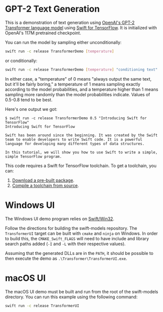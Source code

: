 # GPT-2 Text Generation

This is a demonstration of text generation using [OpenAI's GPT-2 Transformer language model](https://github.com/openai/gpt-2) 
using [Swift for TensorFlow](https://github.com/tensorflow/swift). It is initialized with OpenAI's 117M pretrained 
checkpoint.

You can run the model by sampling either unconditionally:

```sh
swift run -c release TransformerDemo [temperature]
```

or conditionally:

```sh
swift run -c release TransformerDemo [temperature] "conditioning text"
```

In either case, a "temperature" of 0 means "always output the same text, but it'll be fairly boring,"
a temperature of 1 means sampling exactly according to the model probabilities, and a temperature
higher than 1 means sampling more randomly than the model probabilities indicate. Values of 0.5-0.8 tend
to be best.

Here's one output we got:

```console
$ swift run -c release TransformerDemo 0.5 "Introducing Swift for TensorFlow"
Introducing Swift for TensorFlow

Swift has been around since the beginning. It was created by the Swift team to enable developers to write Swift code. It is a powerful language for developing many different types of data structures.

In this tutorial, we will show you how to use Swift to write a simple, simple TensorFlow program.
```

This code requires a Swift for TensorFlow toolchain.
To get a toolchain, you can:

1. [Download a pre-built package](https://github.com/tensorflow/swift/blob/master/Installation.md).
2. [Compile a toolchain from source](https://github.com/apple/swift/tree/tensorflow#building-swift-for-tensorflow).

# Windows UI

The Windows UI demo program relies on [Swift/Win32](https://github.com/compnerd/swift-win32).

Follow the directions for building the swift-models repository.  The
`TransformerUI` target can be built with `cmake` and `ninja` on Windows.  In
order to build this, the `CMAKE_Swift_FLAGS` will need to have include and
library search paths added (`-I` and `-L` with their respective values).

Assuming that the generated DLLs are in the `PATH`, it should be possible to
then execute the demo as `.\Transformer\TransformerUI.exe`.

# macOS UI

The macOS UI demo must be built and run from the root of the swift-models directory. You can run this example 
using the following command:

```sh
swift run -c release TransformerUI
```
